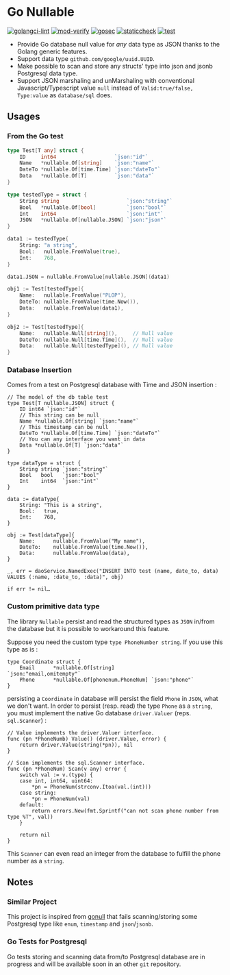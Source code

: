 # Go Nullable

[![golangci-lint](https://github.com/ovya/nullable/actions/workflows/golangci-lint.yml/badge.svg)](https://github.com/ovya/nullable/actions/workflows/golangci-lint.yml)
[![mod-verify](https://github.com/OVYA/nullable/actions/workflows/mod-verify.yml/badge.svg)](https://github.com/OVYA/nullable/actions/workflows/mod-verify.yml)
[![gosec](https://github.com/OVYA/nullable/actions/workflows/gosec.yaml/badge.svg)](https://github.com/OVYA/nullable/actions/workflows/gosec.yaml)
[![staticcheck](https://github.com/OVYA/nullable/actions/workflows/staticcheck.yaml/badge.svg)](https://github.com/OVYA/nullable/actions/workflows/staticcheck.yaml)
[![test](https://github.com/OVYA/nullable/actions/workflows/test.yml/badge.svg)](https://github.com/OVYA/nullable/actions/workflows/test.yml)

* Provide Go database null value for *any* data type as JSON thanks to the Golang generic features.
* Support data type `github.com/google/uuid.UUID`.
* Make possible to scan and store any structs' type into json and jsonb Postgresql data type.
* Support JSON marshaling and unMarshaling with conventional
  Javascript/Typescript value `null` instead of `Valid:true/false, Type:value`
  as `database/sql` does.

## Usages

### From the Go test

```go
type Test[T any] struct {
	ID     int64                   `json:"id"`
	Name   *nullable.Of[string]    `json:"name"`
	DateTo *nullable.Of[time.Time] `json:"dateTo"`
	Data   *nullable.Of[T]         `json:"data"`
}

type testedType = struct {
	String string                      `json:"string"`
	Bool   *nullable.Of[bool]          `json:"bool"`
	Int    int64                       `json:"int"`
	JSON   *nullable.Of[nullable.JSON] `json:"json"`
}

data1 := testedType{
	String: "a string",
	Bool:   nullable.FromValue(true),
	Int:    768,
}

data1.JSON = nullable.FromValue[nullable.JSON](data1)

obj1 := Test[testedType]{
	Name:   nullable.FromValue("PLOP"),
	DateTo: nullable.FromValue(time.Now()),
	Data:   nullable.FromValue(data1),
}

obj2 := Test[testedType]{
	Name:   nullable.Null[string](),     // Null value
	DateTo: nullable.Null[time.Time](),  // Null value
	Data:   nullable.Null[testedType](), // Null value
}
```

### Database Insertion

Comes from a test on Postgresql database with Time and JSON insertion :

```
// The model of the db table test
type Test[T nullable.JSON] struct {
	ID int64 `json:"id"`
	// This string can be null
	Name *nullable.Of[string] `json:"name"`
	// This timestamp can be null
	DateTo *nullable.Of[time.Time] `json:"dateTo"`
	// You can any interface you want in data
	Data *nullable.Of[T] `json:"data"`
}

type dataType = struct {
	String string `json:"string"`
	Bool   bool   `json:"bool"`
	Int    int64  `json:"int"`
}

data := dataType{
	String: "This is a string",
	Bool:   true,
	Int:    768,
}

obj := Test[dataType]{
	Name:      nullable.FromValue("My name"),
	DateTo:    nullable.FromValue(time.Now()),
	Data:      nullable.FromValue(data),
}

_, err = daoService.NamedExec("INSERT INTO test (name, date_to, data) VALUES (:name, :date_to, :data)", obj)

if err != nil…
```

### Custom primitive data type

The library `Nullable` persist and read the structured types as `JSON`
in/from the database but it is possible to workaround this feature.

Suppose you need the custom type `type PhoneNumber string`.
If you use this type as is :
```
type Coordinate struct {
	Email      *nullable.Of[string]            `json:"email,omitempty"`
	Phone      *nullable.Of[phonenum.PhoneNum] `json:"phone"`
}
```

persisting a `Coordinate` in database will persist the field `Phone` in `JSON`, what we don't want.
In order to persist (resp. read) the type `Phone` as a `string`, you
must implement the native Go database `driver.Valuer` (reps. `sql.Scanner`) :

```
// Value implements the driver.Valuer interface.
func (pn *PhoneNumb) Value() (driver.Value, error) {
	return driver.Value(string(*pn)), nil
}

// Scan implements the sql.Scanner interface.
func (pn *PhoneNum) Scan(v any) error {
	switch val := v.(type) {
	case int, int64, uint64:
		*pn = PhoneNum(strconv.Itoa(val.(int)))
	case string:
		*pn = PhoneNum(val)
	default:
		return errors.New(fmt.Sprintf("can not scan phone number from type %T", val))
	}

	return nil
}
```

This `Scanner` can even read an integer from the database to fulfill the phone number as a `string`.

## Notes

### Similar Project

This project is inspired from
[gonull](https://github.com/lomsa-dev/gonull) that fails
scanning/storing some Postgresql type like `enum`, `timestamp` and `json`/`jsonb`.

### Go Tests for Postgresql

Go tests storing and scanning data from/to Postgresql database are in
progress and will be available soon in an other `git` repository.

